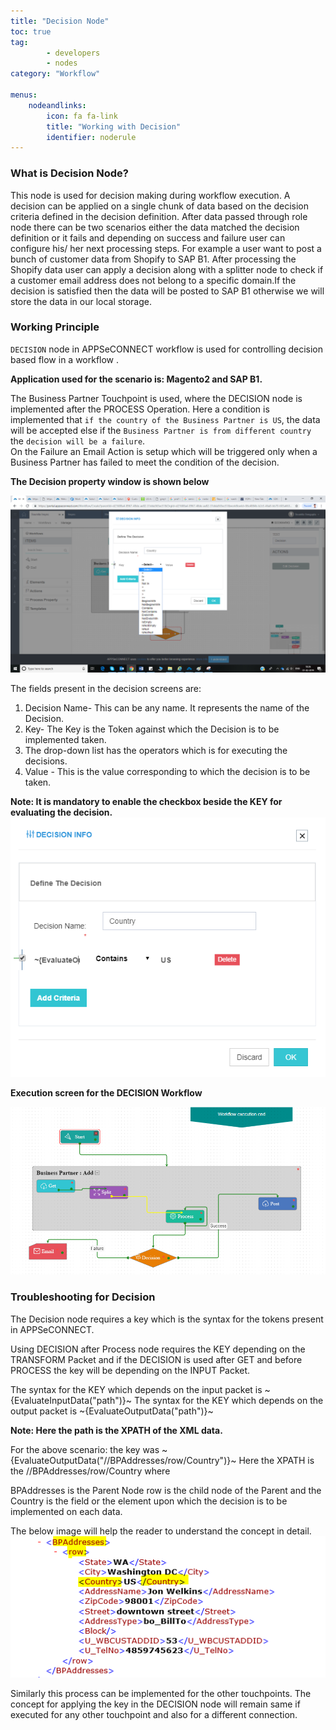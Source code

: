 ```yaml
---
title: "Decision Node"
toc: true
tag: 
        - developers
        - nodes
category: "Workflow"

menus: 
    nodeandlinks:
        icon: fa fa-link
        title: "Working with Decision" 
        identifier: noderule
---
```


### What is Decision Node?
This node is used for decision making during workflow execution. 
A decision can be applied on a single chunk of data based on the decision criteria defined in the decision definition. 
After data passed through role node there can be two scenarios either the data matched the decision definition or it fails and depending on success and failure user can configure his/ her next processing steps. 
For example a user want to post a bunch of customer data from Shopify to SAP B1. After processing the Shopify data user can apply a decision along with a splitter node to check if a customer email address 
does not belong to a specific domain.If the decision is satisfied then the data will be posted to SAP B1 otherwise we will store the data in our local storage.

### Working Principle

`DECISION` node in APPSeCONNECT workflow is used for controlling decision based flow in a workflow .

**Application used for the scenario is: Magento2 and SAP B1.**

The Business Partner Touchpoint is used, where the DECISION node is implemented after the PROCESS Operation. 
Here a condition is implemented that `if the country of the Business Partner is US`, the data will be 
accepted else if the `Business Partner is from different country` the `decision will be a failure`.  
On the Failure an Email Action is setup which will be triggered only when a Business Partner has failed 
to meet the condition of the decision.

**The Decision property window is shown below**

![decisionproperty](/staticfiles/workflow-management/media/rule/decisionproperty.png)

The fields present in the decision screens are:

1. Decision Name- This can be any name. It represents the name of the Decision. 
2. Key-  The Key is the Token against which the Decision is to be implemented taken.
3. The drop-down list has the operators which is for executing the decisions.
4. Value -  This is the value corresponding to which the decision is to be taken.

**Note: It is mandatory to enable the checkbox beside the KEY for evaluating the decision.**
![decisionproperty1](/staticfiles/workflow-management/media/rule/decisionproperty1.png)

**Execution screen for the DECISION Workflow**

![decisionworkflow](/staticfiles/workflow-management/media/rule/decisionworkflow.png)

### Troubleshooting for Decision

The Decision node requires a key which is the syntax for the tokens present in APPSeCONNECT. 

Using DECISION after Process node requires the KEY depending on the TRANSFORM Packet and if the DECISION 
is used after GET and before PROCESS the key will be depending on the INPUT Packet.

The syntax for the KEY which depends on the input packet is ~{EvaluateInputData("path")}~
The syntax for the KEY which depends on the output packet is ~{EvaluateOutputData("path")}~

**Note: Here the path is the XPATH of the XML data.**

For the above scenario: the key was ~{EvaluateOutputData("//BPAddresses/row/Country")}~
Here the XPATH is the //BPAddresses/row/Country where 

BPAddresses is the Parent Node row is the child node of the Parent and the Country is the field 
or the element upon which the decision is to be implemented on each data.

The below image will help the reader to understand the concept in detail.
![decision-xml](/staticfiles/workflow-management/media/rule/decision-xml.png)

Similarly this process can be implemented for the other touchpoints. The concept for applying the key in the DECISION node will remain 
same if executed for any other touchpoint and also for a different connection.

